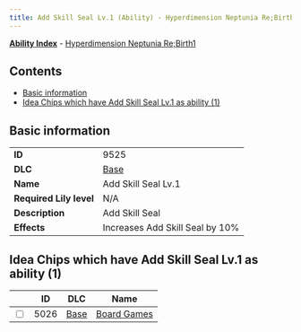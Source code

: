 ```yaml
---
title: Add Skill Seal Lv.1 (Ability) - Hyperdimension Neptunia Re;Birth1
---
```


[**Ability Index**](/neptunia/rb1/ability/index.html) - [Hyperdimension Neptunia Re;Birth1](/neptunia/rb1)

## Contents

- [Basic information](#basic-information)
- [Idea Chips which have Add Skill Seal Lv.1 as ability (1)](#idea-chips-which-have-add-skill-seal-lv1-as-ability-1)

## Basic information

|   |   |
| -- | -- |
| **ID** | 9525
**DLC** | [Base](/neptunia/rb1/dlc/1-base.html)
**Name** | Add Skill Seal Lv.1
**Required Lily level** | N/A
**Description** | Add Skill Seal
**Effects** | Increases Add Skill Seal by 10% |


## Idea Chips which have Add Skill Seal Lv.1 as ability (1)

|    | ID | DLC | Name |
| -- | -- | --- | ---- |
| <input type="checkbox" id="rb1-item-1-5026" class="trackbox" /> | 5026 | [Base](/neptunia/rb1/dlc/1-base.html) | [Board Games](/neptunia/rb1/item/1-5026-board-games.html) |

